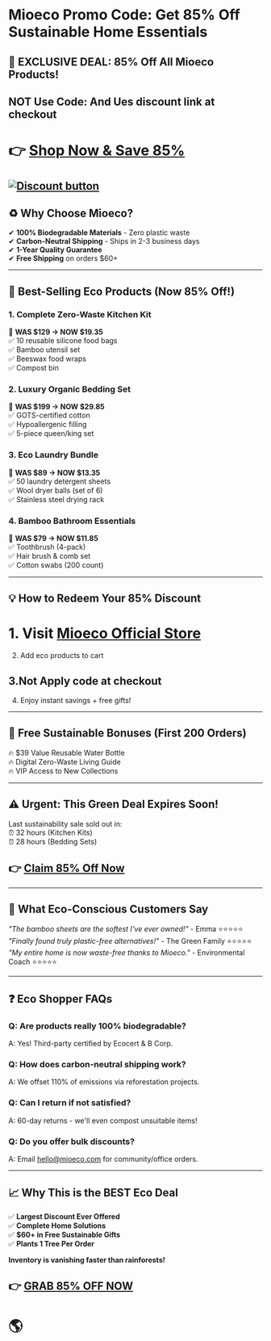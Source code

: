 

# **Mioeco Promo Code: Get 85% Off Sustainable Home Essentials**  
 

## 🌱 EXCLUSIVE DEAL: 85% Off All Mioeco Products!
## NOT Use Code: And Ues discount link at checkout  

# 👉 **[Shop Now & Save 85%](https://mioeco.sjv.io/yqOAEW)**  

[![Discount button](https://github.com/user-attachments/assets/60f900ba-1254-469e-b413-f84c59cb770f)](https://mioeco.sjv.io/yqOAEW)
---

## **♻️ Why Choose Mioeco?**  
✔ **100% Biodegradable Materials** - Zero plastic waste  
✔ **Carbon-Neutral Shipping** - Ships in 2-3 business days  
✔ **1-Year Quality Guarantee**  
✔ **Free Shipping** on orders $60+  

---

## **📌 Best-Selling Eco Products (Now 85% Off!)**  

### **1. Complete Zero-Waste Kitchen Kit**  
📌 **WAS $129 → NOW $19.35**  
✅ 10 reusable silicone food bags  
✅ Bamboo utensil set  
✅ Beeswax food wraps  
✅ Compost bin  

### **2. Luxury Organic Bedding Set**  
📌 **WAS $199 → NOW $29.85**  
✅ GOTS-certified cotton  
✅ Hypoallergenic filling  
✅ 5-piece queen/king set  

### **3. Eco Laundry Bundle**  
📌 **WAS $89 → NOW $13.35**  
✅ 50 laundry detergent sheets  
✅ Wool dryer balls (set of 6)  
✅ Stainless steel drying rack  

### **4. Bamboo Bathroom Essentials**  
📌 **WAS $79 → NOW $11.85**  
✅ Toothbrush (4-pack)  
✅ Hair brush & comb set  
✅ Cotton swabs (200 count)  

---

## **💡 How to Redeem Your 85% Discount**  
# 1. Visit **[Mioeco Official Store](https://mioeco.sjv.io/yqOAEW)**  
2. Add eco products to cart  
## 3.Not Apply code  at checkout  
4. Enjoy instant savings + free gifts!  

---

## **🎁 Free Sustainable Bonuses (First 200 Orders)**  
🔥 $39 Value Reusable Water Bottle  
🔥 Digital Zero-Waste Living Guide  
🔥 VIP Access to New Collections  

---

## **⚠️ Urgent: This Green Deal Expires Soon!**  
Last sustainability sale sold out in:  
⏰ 32 hours (Kitchen Kits)  
⏰ 28 hours (Bedding Sets)  

## 👉 **[Claim 85% Off Now](https://mioeco.sjv.io/yqOAEW)**  

---

## **🌿 What Eco-Conscious Customers Say**  
*"The bamboo sheets are the softest I've ever owned!"* - Emma ⭐⭐⭐⭐⭐  
*"Finally found truly plastic-free alternatives!"* - The Green Family ⭐⭐⭐⭐⭐  
*"My entire home is now waste-free thanks to Mioeco."* - Environmental Coach ⭐⭐⭐⭐⭐  

---

## **❓ Eco Shopper FAQs**  

### **Q: Are products really 100% biodegradable?**  
A: Yes! Third-party certified by Ecocert & B Corp.  

### **Q: How does carbon-neutral shipping work?**  
A: We offset 110% of emissions via reforestation projects.  

### **Q: Can I return if not satisfied?**  
A: 60-day returns - we'll even compost unsuitable items!  

### **Q: Do you offer bulk discounts?**  
A: Email hello@mioeco.com for community/office orders.  

---

## **📈 Why This is the BEST Eco Deal**  
✅ **Largest Discount Ever Offered**  
✅ **Complete Home Solutions**  
✅ **$60+ in Free Sustainable Gifts**  
✅ **Plants 1 Tree Per Order**  

**Inventory is vanishing faster than rainforests!**  

## 👉 **[GRAB 85% OFF NOW](https://mioeco.sjv.io/yqOAEW)**  

#  🌎
